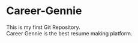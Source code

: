 # Career-Gennie
This is my first Git Repository. 
</br>
Career Gennie is the best resume making platform.
